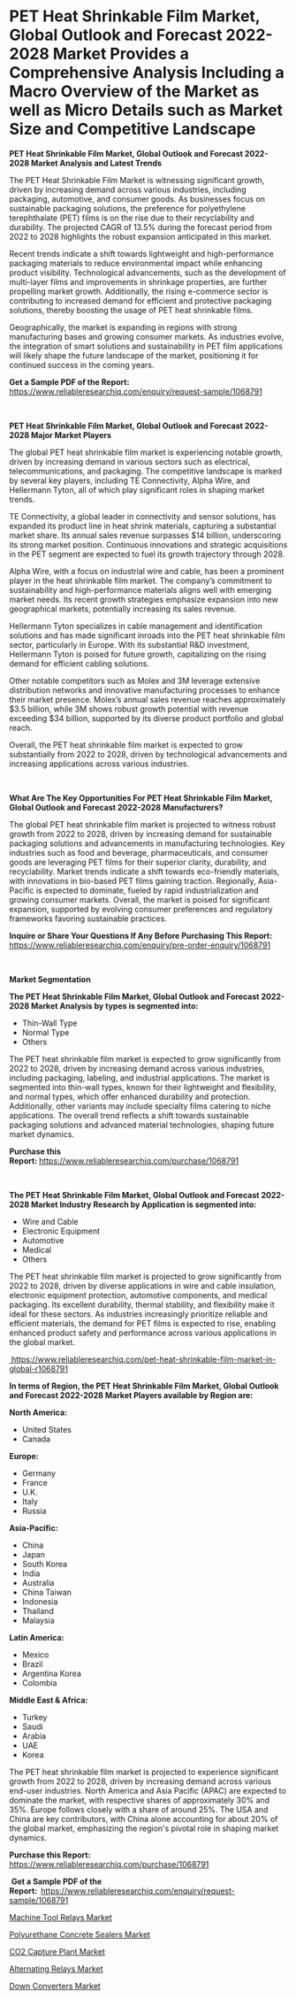 <p><h1>PET Heat Shrinkable Film Market, Global Outlook and Forecast 2022-2028 Market Provides a Comprehensive Analysis Including a Macro Overview of the Market as well as Micro Details such as Market Size and Competitive Landscape</h1></p><p><strong>PET Heat Shrinkable Film Market, Global Outlook and Forecast 2022-2028 Market Analysis and Latest Trends</strong></p>
<p><p>The PET Heat Shrinkable Film Market is witnessing significant growth, driven by increasing demand across various industries, including packaging, automotive, and consumer goods. As businesses focus on sustainable packaging solutions, the preference for polyethylene terephthalate (PET) films is on the rise due to their recyclability and durability. The projected CAGR of 13.5% during the forecast period from 2022 to 2028 highlights the robust expansion anticipated in this market.</p><p>Recent trends indicate a shift towards lightweight and high-performance packaging materials to reduce environmental impact while enhancing product visibility. Technological advancements, such as the development of multi-layer films and improvements in shrinkage properties, are further propelling market growth. Additionally, the rising e-commerce sector is contributing to increased demand for efficient and protective packaging solutions, thereby boosting the usage of PET heat shrinkable films.</p><p>Geographically, the market is expanding in regions with strong manufacturing bases and growing consumer markets. As industries evolve, the integration of smart solutions and sustainability in PET film applications will likely shape the future landscape of the market, positioning it for continued success in the coming years.</p></p>
<p><strong>Get a Sample PDF of the Report:&nbsp;</strong> <a href="https://www.reliableresearchiq.com/enquiry/request-sample/1068791">https://www.reliableresearchiq.com/enquiry/request-sample/1068791</a></p>
<p>&nbsp;</p>
<p><strong>PET Heat Shrinkable Film Market, Global Outlook and Forecast 2022-2028 Major Market Players</strong></p>
<p><p>The global PET heat shrinkable film market is experiencing notable growth, driven by increasing demand in various sectors such as electrical, telecommunications, and packaging. The competitive landscape is marked by several key players, including TE Connectivity, Alpha Wire, and Hellermann Tyton, all of which play significant roles in shaping market trends.</p><p>TE Connectivity, a global leader in connectivity and sensor solutions, has expanded its product line in heat shrink materials, capturing a substantial market share. Its annual sales revenue surpasses $14 billion, underscoring its strong market position. Continuous innovations and strategic acquisitions in the PET segment are expected to fuel its growth trajectory through 2028.</p><p>Alpha Wire, with a focus on industrial wire and cable, has been a prominent player in the heat shrinkable film market. The company’s commitment to sustainability and high-performance materials aligns well with emerging market needs. Its recent growth strategies emphasize expansion into new geographical markets, potentially increasing its sales revenue.</p><p>Hellermann Tyton specializes in cable management and identification solutions and has made significant inroads into the PET heat shrinkable film sector, particularly in Europe. With its substantial R&D investment, Hellermann Tyton is poised for future growth, capitalizing on the rising demand for efficient cabling solutions.</p><p>Other notable competitors such as Molex and 3M leverage extensive distribution networks and innovative manufacturing processes to enhance their market presence. Molex’s annual sales revenue reaches approximately $3.5 billion, while 3M shows robust growth potential with revenue exceeding $34 billion, supported by its diverse product portfolio and global reach.</p><p>Overall, the PET heat shrinkable film market is expected to grow substantially from 2022 to 2028, driven by technological advancements and increasing applications across various industries.</p></p>
<p>&nbsp;</p>
<p><strong>What Are The Key Opportunities For PET Heat Shrinkable Film Market, Global Outlook and Forecast 2022-2028 Manufacturers?</strong></p>
<p><p>The global PET heat shrinkable film market is projected to witness robust growth from 2022 to 2028, driven by increasing demand for sustainable packaging solutions and advancements in manufacturing technologies. Key industries such as food and beverage, pharmaceuticals, and consumer goods are leveraging PET films for their superior clarity, durability, and recyclability. Market trends indicate a shift towards eco-friendly materials, with innovations in bio-based PET films gaining traction. Regionally, Asia-Pacific is expected to dominate, fueled by rapid industrialization and growing consumer markets. Overall, the market is poised for significant expansion, supported by evolving consumer preferences and regulatory frameworks favoring sustainable practices.</p></p>
<p><strong>Inquire or Share Your Questions If Any Before Purchasing This Report:</strong> <a href="https://www.reliableresearchiq.com/enquiry/pre-order-enquiry/1068791">https://www.reliableresearchiq.com/enquiry/pre-order-enquiry/1068791</a></p>
<p>&nbsp;</p>
<p><strong>Market Segmentation</strong></p>
<p><strong>The PET Heat Shrinkable Film Market, Global Outlook and Forecast 2022-2028 Market Analysis by types is segmented into:</strong></p>
<p><ul><li>Thin-Wall Type</li><li>Normal Type</li><li>Others</li></ul></p>
<p><p>The PET heat shrinkable film market is expected to grow significantly from 2022 to 2028, driven by increasing demand across various industries, including packaging, labeling, and industrial applications. The market is segmented into thin-wall types, known for their lightweight and flexibility, and normal types, which offer enhanced durability and protection. Additionally, other variants may include specialty films catering to niche applications. The overall trend reflects a shift towards sustainable packaging solutions and advanced material technologies, shaping future market dynamics.</p></p>
<p><strong>Purchase this Report:&nbsp;</strong><a href="https://www.reliableresearchiq.com/purchase/1068791">https://www.reliableresearchiq.com/purchase/1068791</a></p>
<p>&nbsp;</p>
<p><strong>The PET Heat Shrinkable Film Market, Global Outlook and Forecast 2022-2028 Market Industry Research by Application is segmented into:</strong></p>
<p><ul><li>Wire and Cable</li><li>Electronic Equipment</li><li>Automotive</li><li>Medical</li><li>Others</li></ul></p>
<p><p>The PET heat shrinkable film market is projected to grow significantly from 2022 to 2028, driven by diverse applications in wire and cable insulation, electronic equipment protection, automotive components, and medical packaging. Its excellent durability, thermal stability, and flexibility make it ideal for these sectors. As industries increasingly prioritize reliable and efficient materials, the demand for PET films is expected to rise, enabling enhanced product safety and performance across various applications in the global market.</p></p>
<p><a href="https://www.reliableresearchiq.com/pet-heat-shrinkable-film-market-in-global-r1068791">&nbsp;https://www.reliableresearchiq.com/pet-heat-shrinkable-film-market-in-global-r1068791</a></p>
<p><strong>In terms of Region, the PET Heat Shrinkable Film Market, Global Outlook and Forecast 2022-2028 Market Players available by Region are:</strong></p>
<p>
    <p> <strong> North America: </strong>
        <ul>
            <li>United States</li>
            <li>Canada</li>
        </ul>
        </p> 
    <p> <strong> Europe: </strong>
        <ul>
            <li>Germany</li>
            <li>France</li>
            <li>U.K.</li>
            <li>Italy</li>
            <li>Russia</li>
        </ul>
        </p> 
    <p> <strong> Asia-Pacific: </strong>
        <ul>
            <li>China</li>
            <li>Japan</li>
            <li>South Korea</li>
            <li>India</li>
            <li>Australia</li>
            <li>China Taiwan</li>
            <li>Indonesia</li>
            <li>Thailand</li>
            <li>Malaysia</li>
        </ul>
        </p> 
    <p> <strong> Latin America: </strong>
        <ul>
            <li>Mexico</li>
            <li>Brazil</li>
            <li>Argentina Korea</li>
            <li>Colombia</li>
        </ul>
        </p> 
    <p> <strong> Middle East & Africa: </strong>
        <ul>
            <li>Turkey</li>
            <li>Saudi</li>
            <li>Arabia</li>
            <li>UAE</li>
            <li>Korea</li>
        </ul>
    </p>
    </p>
<p><p>The PET heat shrinkable film market is projected to experience significant growth from 2022 to 2028, driven by increasing demand across various end-user industries. North America and Asia Pacific (APAC) are expected to dominate the market, with respective shares of approximately 30% and 35%. Europe follows closely with a share of around 25%. The USA and China are key contributors, with China alone accounting for about 20% of the global market, emphasizing the region's pivotal role in shaping market dynamics.</p></p>
<p><strong>Purchase this Report: </strong><a href="https://www.reliableresearchiq.com/purchase/1068791">https://www.reliableresearchiq.com/purchase/1068791</a></p>
<p>&nbsp;<strong>Get a Sample PDF of the Report:&nbsp;&nbsp;</strong><a href="https://www.reliableresearchiq.com/enquiry/request-sample/1068791">https://www.reliableresearchiq.com/enquiry/request-sample/1068791</a></p>
<p><strong></strong></p>
<p><p><a href="https://medium.com/@duron7928/the-global-machine-tool-relays-market-is-projected-to-experience-an-annual-growth-rate-of-10-3-553e90b31724">Machine Tool Relays Market</a></p><p><a href="https://issuu.com/reportprime-2/docs/polyurethane-concrete-sealers-marke_df83a0fe46ee70">Polyurethane Concrete Sealers Market</a></p><p><a href="https://issuu.com/reportprime-2/docs/co2-capture-plant-market-size-2030._29f9f4240269ae">CO2 Capture Plant Market</a></p><p><a href="https://medium.com/@duron7928/the-market-study-covers-the-alternating-relays-market-across-various-segments-00e35c1a6db1">Alternating Relays Market</a></p><p><a href="https://www.linkedin.com/pulse/how-regions-adapting-down-converters-market-global-trends-overview-rqfpc?trackingId=OcPCTBdgQRKjDoj12lGzKg%3D%3D">Down Converters Market</a></p></p>